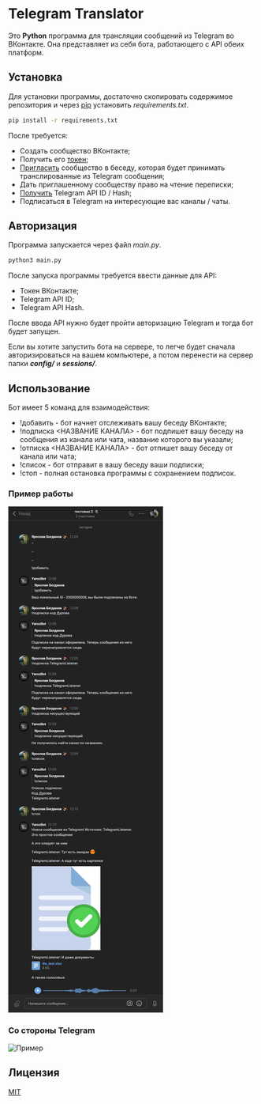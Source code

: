 # Telegram Translator

Это **Python** программа для трансляции сообщений из Telegram во ВКонтакте. Она представляет из себя бота, работающего с API обеих платформ.

## Установка

Для установки программы, достаточно скопировать содержимое репозитория и через [pip](https://pip.pypa.io/en/stable/) установить *requirements.txt*.

```bash
pip install -r requirements.txt
```
После требуется:
- Создать сообщество ВКонтакте;
- Получить его [токен](https://dev.vk.com/api/access-token/getting-started#%D0%9A%D0%BB%D1%8E%D1%87%20%D0%B4%D0%BE%D1%81%D1%82%D1%83%D0%BF%D0%B0%20%D1%81%D0%BE%D0%BE%D0%B1%D1%89%D0%B5%D1%81%D1%82%D0%B2%D0%B0);
- [Пригласить](https://vk.com/@articles_vk-vk) сообщество в беседу, которая будет принимать транслированные из Telegram сообщения;
- Дать приглашенному сообществу право на чтение переписки; 
- [Получить](https://teletype.in/@lavhost/telegram-api) Telegram API ID / Hash;
- Подписаться в Telegram на интересующие вас каналы / чаты.


## Авторизация

Программа запускается через файл *main.py*.
```bash
python3 main.py
```
После запуска программы требуется ввести данные для API:
- Токен ВКонтакте;
- Telegram API ID;
- Telegram API Hash.

После ввода API нужно будет пройти авторизацию Telegram и тогда бот будет запущен.

Если вы хотите запустить бота на сервере, то легче будет сначала авторизироваться на вашем компьютере, а потом перенести на сервер папки ***config/*** и ***sessions/***.
## Использование

Бот имеет 5 команд для взаимодействия:
- !добавить - бот начнет отслеживать вашу беседу ВКонтакте;
- !подписка <НАЗВАНИЕ КАНАЛА> - бот подпишет вашу беседу на сообщения из канала или чата, название которого вы указали;
- !отписка <НАЗВАНИЕ КАНАЛА> - бот отпишет вашу беседу от канала или чата;
- !список - бот отправит в вашу беседу ваши подписки;
- !стоп - полная остановка программы с сохранением подписок.

### Пример работы

![Пример](https://raw.githubusercontent.com/Y4r0z/TelegramTranslator/legacy/example/vk.png)

### Со стороны Telegram

![Пример](https://raw.githubusercontent.com/Y4r0z/TelegramTranslator/main/legacy/telegram.png)

## Лицензия
[MIT](https://choosealicense.com/licenses/mit/)
